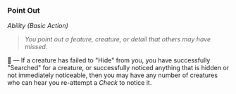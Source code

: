 ### Point Out
*Ability (Basic Action)*  

> *You point out a feature, creature, or detail that others may have missed.*

🔷 — If a creature has failed to "Hide" from you, you have successfully "Searched" for a creature, or successfully noticed anything that is hidden or not immediately noticeable, then you may have any number of creatures who can hear you re-attempt a *Check* to notice it.
